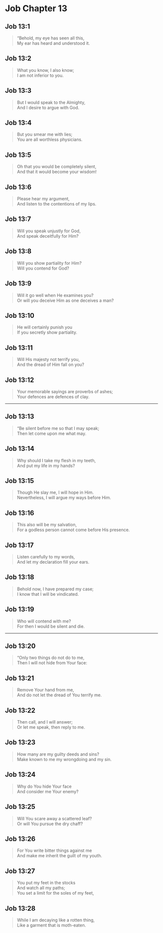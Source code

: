 # Job Chapter 13

## Job 13:1

> “Behold, my eye has seen all this,  
> My ear has heard and understood it.

## Job 13:2

> What you know, I also know;  
> I am not inferior to you.

## Job 13:3

> But I would speak to the Almighty,  
> And I desire to argue with God.

## Job 13:4

> But you smear me with lies;  
> You are all worthless physicians.

## Job 13:5

> Oh that you would be completely silent,  
> And that it would become your wisdom!

## Job 13:6

> Please hear my argument,  
> And listen to the contentions of my lips.

## Job 13:7

> Will you speak unjustly for God,  
> And speak deceitfully for Him?

## Job 13:8

> Will you show partiality for Him?  
> Will you contend for God?

## Job 13:9

> Will it go well when He examines you?  
> Or will you deceive Him as one deceives a man?

## Job 13:10

> He will certainly punish you  
> If you secretly show partiality.

## Job 13:11

> Will His majesty not terrify you,  
> And the dread of Him fall on you?

## Job 13:12

> Your memorable sayings are proverbs of ashes;  
> Your defences are defences of clay.

---

## Job 13:13

> “Be silent before me so that I may speak;  
> Then let come upon me what may.

## Job 13:14

> Why should I take my flesh in my teeth,  
> And put my life in my hands?

## Job 13:15

> Though He slay me, I will hope in Him.  
> Nevertheless, I will argue my ways before Him.

## Job 13:16

> This also will be my salvation,  
> For a godless person cannot come before His presence.

## Job 13:17

> Listen carefully to my words,  
> And let my declaration fill your ears.

## Job 13:18

> Behold now, I have prepared my case;  
> I know that I will be vindicated.

## Job 13:19

> Who will contend with me?  
> For then I would be silent and die.

---

## Job 13:20

> “Only two things do not do to me,  
> Then I will not hide from Your face:

## Job 13:21

> Remove Your hand from me,  
> And do not let the dread of You terrify me.

## Job 13:22

> Then call, and I will answer;  
> Or let me speak, then reply to me.

## Job 13:23

> How many are my guilty deeds and sins?  
> Make known to me my wrongdoing and my sin.

## Job 13:24

> Why do You hide Your face  
> And consider me Your enemy?

## Job 13:25

> Will You scare away a scattered leaf?  
> Or will You pursue the dry chaff?

## Job 13:26

> For You write bitter things against me  
> And make me inherit the guilt of my youth.

## Job 13:27

> You put my feet in the stocks  
> And watch all my paths;  
> You set a limit for the soles of my feet,

## Job 13:28

> While I am decaying like a rotten thing,  
> Like a garment that is moth-eaten.
